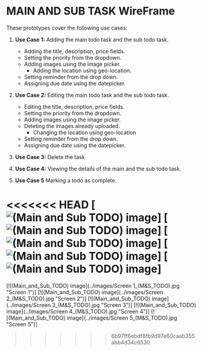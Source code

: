 # MAIN AND SUB TASK WireFrame #

These prototypes cover the following use cases:

1. **Use Case 1:**
   Adding the main todo task and the sub todo task.
	
	* Adding the title, description, price fields.
	* Setting the priority from the dropdown.
	* Adding images using the image picker.
        * Adding the location using geo-location.
	* Setting reminder from the drop down.
	* Assigning due date using the datepicker.

2. **Use Case 2:**
   Editing the main todo task and the sub todo task.
	
	* Editing the title, description, price fields.
	* Setting the priority from the dropdown.
	* Adding images using the image picker.
	* Deleting the images already uploaded.
        * Changing the location using geo-location
	* Setting reminder from the drop down.
	* Assigning due date using the datepicker.

3. **Use Case 3:**
   Delete the task

4. **Use Case 4:**
   Viewing the details of the main and the sub todo task.

5. **Use Case 5**
   Marking a todo as complete.

<<<<<<< HEAD
[![(Main and Sub TODO) image](../images/Screen_1_(M&S_TODO).jpg "Screen 1")]
[![(Main and Sub TODO) image](../images/Screen_2_(M&S_TODO).jpg "Screen 2")]
[![(Main and Sub TODO) image](../images/Screen_3_(M&S_TODO).jpg "Screen 3")]
[![(Main and Sub TODO) image](../images/Screen_4_(M&S_TODO).jpg "Screen 4")]
[![(Main and Sub TODO) image](../images/Screen_5_(M&S_TODO).jpg "Screen 5")]
=======
[![(Main_and_Sub_TODO) image](../images/Screen 1_(M&S_TODO).jpg "Screen 1")]
[![(Main_and_Sub_TODO) image](../images/Screen 2_(M&S_TODO).jpg "Screen 2")]
[![(Main_and_Sub_TODO) image](../images/Screen 3_(M&S_TODO).jpg "Screen 3")]
[![(Main_and_Sub_TODO) image](../images/Screen 4_(M&S_TODO).jpg "Screen 4")]
[![(Main_and_Sub_TODO) image](../images/Screen 5_(M&S_TODO).jpg "Screen 5")]

>>>>>>> 6b97ff6ebdf8fb9d97e60caab355abb4d34c6530
